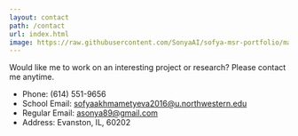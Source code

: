 ```yaml
---
layout: contact
path: /contact
url: index.html
image: https://raw.githubusercontent.com/SonyaAI/sofya-msr-portfolio/master/public/images/atlas-darpa-robot-high-res.jpg
---
```


Would like me to work on an interesting project or research? Please contact me anytime.

* Phone: (614) 551-9656
* School Email: sofyaakhmametyeva2016@u.northwestern.edu
* Regular Email: asonya89@gmail.com
* Address: Evanston, IL, 60202
